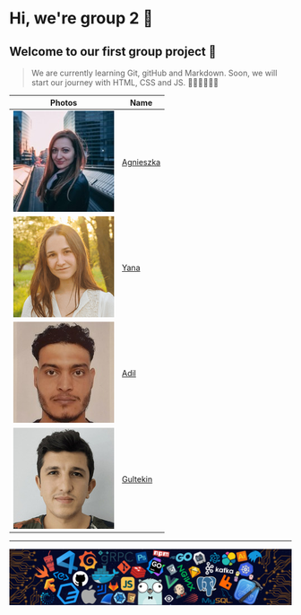 # Hi, we're group 2 🫡

## Welcome to our first group project 🎊

> We are currently learning Git, gitHub and Markdown. Soon, we will start our
> journey with HTML, CSS and JS. 💃🕺🏾💃🕺🏾

| Photos                                           | Name                                   |
| ------------------------------------------------ | -------------------------------------- |
| ![profile-photo](/members/img/Agnieszka.jpg)     | [Agnieszka](./members/agnieszka.md)    |
| ![profile-photo](/members/img/yana.png)          | [Yana](./members/yana.md)              |
| ![profile-photo](/members/img/adil.jpg)          | [Adil](./members/adil.md)              |
| ![profile-photo](/members/img/gultekinbirol.jpg) | [Gultekin](./members/gultekinbirol.md) |

---

![group-photo](/members/img/group.png)
